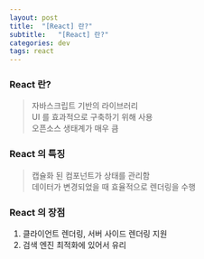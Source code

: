```yaml
---
layout: post
title:  "[React] 란?"
subtitle:   "[React] 란?"
categories: dev
tags: react
---
```


### React 란?  
> 자바스크립트 기반의 라이브러리  
> UI 를 효과적으로 구축하기 위해 사용  
> 오픈소스 생태계가 매우 큼

### React 의 특징  
> 캡슐화 된 컴포넌트가 상태를 관리함  
> 데이터가 변경되었을 때 효율적으로 렌더링을 수행

### React 의 장점

1. 클라이언트 렌더링, 서버 사이드 렌더링 지원
2. 검색 엔진 최적화에 있어서 유리